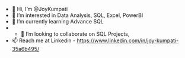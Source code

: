 - 👋 Hi, I’m @JoyKumpati
- 👀 I’m interested in Data Analysis, SQL, Excel, PowerBI
- 🌱 I’m currently learning Advance SQL
- - 💞️ I’m looking to collaborate on SQL Projects, 
- 📫 Reach me at Linkedin - https://www.linkedin.com/in/joy-kumpati-35a6b495/

<!---
JoyKumpati/JoyKumpati is a ✨ special ✨ repository because its `README.md` (this file) appears on your GitHub profile.
You can click the Preview link to take a look at your changes.
--->
